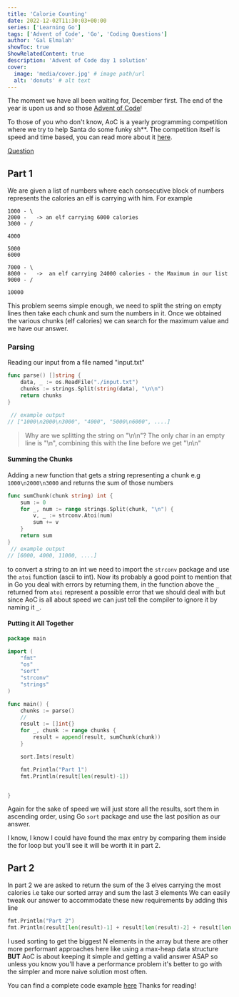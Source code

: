 ```yaml
---
title: 'Calorie Counting'
date: 2022-12-02T11:30:03+00:00
series: ['Learning Go']
tags: ['Advent of Code', 'Go', 'Coding Questions']
author: 'Gal Elmalah'
showToc: true
ShowRelatedContent: true
description: 'Advent of Code day 1 solution'
cover:
  image: 'media/cover.jpg' # image path/url
  alt: 'donuts' # alt text
---
```


The moment we have all been waiting for, December first. The end of the year is upon us and so those [Advent of Code](https://adventofcode.com/)!

To those of you who don't know, AoC is a yearly programming competition where we try to help Santa do some funky sh\*\*.
The competition itself is speed and time based, you can read more about it [here](https://adventofcode.com/2022/about).

[Question](https://adventofcode.com/2022/day/1)

## Part 1

We are given a list of numbers where each consecutive block of numbers represents the calories an elf is carrying with him.
For example

```
1000 - \
2000 -   -> an elf carrying 6000 calories
3000 - /

4000

5000
6000

7000 - \
8000 -   ->  an elf carrying 24000 calories - the Maximum in our list
9000 - /

10000
```

This problem seems simple enough, we need to split the string on empty lines then take each chunk and sum the numbers in it.
Once we obtained the various chunks (elf calories) we can search for the maximum value and we have our answer.

### Parsing

Reading our input from a file named "input.txt"

```go
func parse() []string {
	data, _ := os.ReadFile("./input.txt")
	chunks := strings.Split(string(data), "\n\n")
	return chunks
}

 // example output
// ["1000\n2000\n3000", "4000", "5000\n6000", ....]
```

> Why are we splitting the string on "\n\n"? The only char in an empty line is "\n", combining this with the line before we get "\n\n"

#### Summing the Chunks

Adding a new function that gets a string representing a chunk e.g `1000\n2000\n3000` and returns the sum of those numbers

```go
func sumChunk(chunk string) int {
	sum := 0
	for _, num := range strings.Split(chunk, "\n") {
		v, _ := strconv.Atoi(num)
		sum += v
	}
	return sum
}
 // example output
// [6000, 4000, 11000, ....]

```

to convert a string to an int we need to import the `strconv` package and use the `atoi` function (ascii to int).
Now its probably a good point to mention that in Go you deal with errors by returning them, in the function above the `_` returned from `atoi` represent a possible error that we should deal with but since AoC is all about speed we can just tell the compiler to ignore it by naming it `_`.

#### Putting it All Together

```go
package main

import (
	"fmt"
	"os"
	"sort"
	"strconv"
	"strings"
)

func main() {
	chunks := parse()
	//
	result := []int{}
	for _, chunk := range chunks {
		result = append(result, sumChunk(chunk))
	}

	sort.Ints(result)

	fmt.Println("Part 1")
	fmt.Println(result[len(result)-1])


}
```

Again for the sake of speed we will just store all the results, sort them in ascending order, using Go `sort` package and use the last position as our answer.

I know, I know I could have found the max entry by comparing them inside the for loop but you'll see it will be worth it in part 2.

## Part 2

In part 2 we are asked to return the sum of the 3 elves carrying the most calories i.e take our sorted array and sum the last 3 elements
We can easily tweak our answer to accommodate these new requirements by adding this line

```go
fmt.Println("Part 2")
fmt.Println(result[len(result)-1] + result[len(result)-2] + result[len(result)-3])
```

I used sorting to get the biggest N elements in the array but there are other more performant approaches here like using a max-heap data structure **BUT** AoC is about keeping it simple and getting a valid answer ASAP so unless you know you'll have a performance problem it's better to go with the simpler and more naive solution most often.

You can find a complete code example [here](https://gist.github.com/galElmalah/3a9b01c98d46ed8f52d8a85c419b2296)
Thanks for reading!
